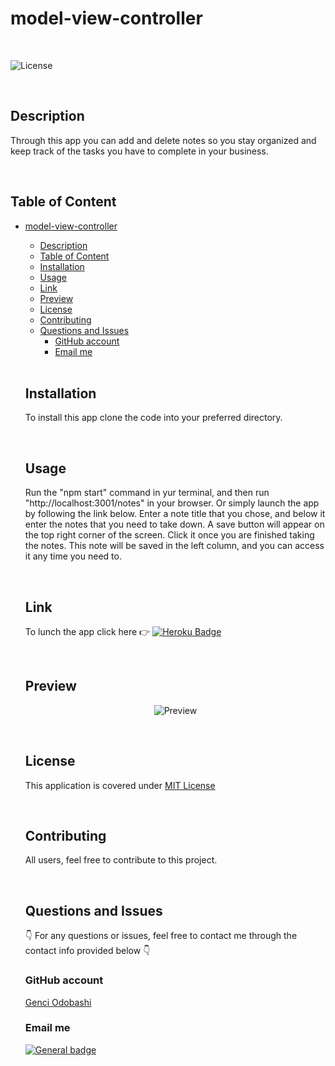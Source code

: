 # model-view-controller

</br>
  
  ![License](https://img.shields.io/badge/License-MIT%20License-blue.svg)
  
  </br>
  
  ## Description
  
  Through this app you can add and delete notes so you stay organized and keep track of the tasks you have to complete in your business.
  
  </br>

  ## Table of Content
  
- [model-view-controller](#model-view-controller)
  - [Description](#description)
  - [Table of Content](#table-of-content)
  - [Installation](#installation)
  - [Usage](#usage)
  - [Link](#link)
  - [Preview](#preview)
  - [License](#license)
  - [Contributing](#contributing)
  - [Questions and Issues](#questions-and-issues)
    - [GitHub account](#github-account)
    - [Email me](#email-me)

  </br>

  ## Installation
  
  To install this app clone the code into your preferred directory.
  
  </br>
  
  ## Usage
  
  Run the "npm start" command in yur terminal, and then run "http://localhost:3001/notes" in your browser. Or simply launch the app by following     the link below. 
  Enter a note title that you chose, and below it enter the notes that you need to take down. 
  A save button will appear on the top right corner of the screen. Click it once you are finished taking the notes. This note will be saved in the left column,
  and you can access it any time you need to.
  
  </br>
  
  ## Link
  
  To lunch the app click here  👉  [![Heroku Badge](https://www.herokucdn.com/deploy/button.svg)](https://note-taker-genci.herokuapp.com/notes)

  </br>
  
  ## Preview
  
  <div align = "center">
  
  ![Preview](Develop/public/assets/pictures/preview.png)
  
  </div>
  
  </br>
  
  ## License
  
  
  This application is covered under [MIT License](https://choosealicense.com/licenses/mit/)
  
  </br>
  
  ## Contributing
  
  All users, feel free to contribute to this project.
  
  </br>
 
  ## Questions and Issues
  
  👇 For any questions or issues, feel free to contact me through the contact info provided below 👇
  
  ### GitHub account  
  
  [Genci Odobashi](https://github.com/odobashigenci)
  
  ### Email me
   
  [![General badge](https://img.shields.io/badge/Gmail-D14836?style=for-the-badge&logo=gmail&logoColor=white)](mailto:odobashigenci@gmail.com)